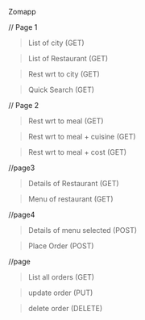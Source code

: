 Zomapp

// Page 1
> List of city (GET)


> List of Restaurant (GET)


> Rest wrt to city (GET)


> Quick Search (GET)


// Page 2
> Rest wrt to meal (GET)


> Rest wrt to meal + cuisine (GET)


> Rest wrt to meal + cost (GET)


//page3
> Details of Restaurant (GET)


> Menu of restaurant (GET)


//page4
> Details of menu selected (POST)


> Place Order (POST)


//page
> List all orders (GET)


> update order (PUT)


> delete order (DELETE)
